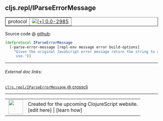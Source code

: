 ## cljs.repl/IParseErrorMessage



 <table border="1">
<tr>
<td>protocol</td>
<td><a href="https://github.com/cljsinfo/cljs-api-docs/tree/0.0-2985"><img valign="middle" alt="[+] 0.0-2985" title="Added in 0.0-2985" src="https://img.shields.io/badge/+-0.0--2985-lightgrey.svg"></a> </td>
</tr>
</table>









Source code @ [github](https://github.com/clojure/clojurescript/blob/r2985/src/clj/cljs/repl.clj#L112-L115):

```clj
(defprotocol IParseErrorMessage
  (-parse-error-message [repl-env message error build-options]
    "Given the original JavaScript error message return the string to actually
     use."))
```

<!--
Repo - tag - source tree - lines:

 <pre>
clojurescript @ r2985
└── src
    └── clj
        └── cljs
            └── <ins>[repl.clj:112-115](https://github.com/clojure/clojurescript/blob/r2985/src/clj/cljs/repl.clj#L112-L115)</ins>
</pre>

-->

---



###### External doc links:

[`cljs.repl/IParseErrorMessage` @ crossclj](http://crossclj.info/fun/cljs.repl/IParseErrorMessage.html)<br>

---

 <table>
<tr><td>
<img valign="middle" align="right" width="48px" src="http://i.imgur.com/Hi20huC.png">
</td><td>
Created for the upcoming ClojureScript website.<br>
[edit here] | [learn how]
</td></tr></table>

[edit here]:https://github.com/cljsinfo/cljs-api-docs/blob/master/cljsdoc/cljs.repl_IParseErrorMessage.cljsdoc
[learn how]:https://github.com/cljsinfo/cljs-api-docs/wiki/cljsdoc-files

<!--

This information was too distracting to show to readers, but I'll leave it
commented here since it is helpful to:

- pretty-print the data used to generate this document
- and show how to retrieve that data



The API data for this symbol:

```clj
{:ns "cljs.repl",
 :name "IParseErrorMessage",
 :type "protocol",
 :full-name-encode "cljs.repl_IParseErrorMessage",
 :source {:code "(defprotocol IParseErrorMessage\n  (-parse-error-message [repl-env message error build-options]\n    \"Given the original JavaScript error message return the string to actually\n     use.\"))",
          :title "Source code",
          :repo "clojurescript",
          :tag "r2985",
          :filename "src/clj/cljs/repl.clj",
          :lines [112 115]},
 :methods [{:name "-parse-error-message",
            :signature ["[repl-env message error build-options]"],
            :docstring "Given the original JavaScript error message return the string to actually\n     use."}],
 :full-name "cljs.repl/IParseErrorMessage",
 :history [["+" "0.0-2985"]]}

```

Retrieve the API data for this symbol:

```clj
;; from Clojure REPL
(require '[clojure.edn :as edn])
(-> (slurp "https://raw.githubusercontent.com/cljsinfo/cljs-api-docs/catalog/cljs-api.edn")
    (edn/read-string)
    (get-in [:symbols "cljs.repl/IParseErrorMessage"]))
```

-->
